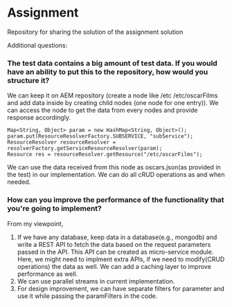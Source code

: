 # Assignment
Repository for sharing the solution of the assignment solution

Additional questions:
### The test data contains a big amount of test data. If you would have an ability to put this to the repository, how would you structure it?

We can keep it on AEM repository (create a node like /etc /etc/oscarFilms and add data inside by creating child nodes (one node for one entry)). We can access the node to get the data from every nodes and provide response accordingly.
```
Map<String, Object> param = new HashMap<String, Object>();
param.put(ResourceResolverFactory.SUBSERVICE, "subService");
ResourceResolver resourceResolver = resolverFactory.getServiceResourceResolver(param);
Resource res = resourceResolver.getResource("/etc/oscarFilms");
```
We can use the data received from this node as oscars.json(as provided in the test) in our implementation. We can do all cRUD operations as and when needed.


### How can you improve the performance of the functionality that you're going to implement?

From my viewpoint,
1. If we have any database, keep data in a database(e.g., mongodb) and write a REST API to fetch the data based on the request parameters passed in the API. This API can be created as micro-service module. Here, we might need to implment extra APIs, if we need to modify(CRUD operations) the data as well. We can add a caching layer to improve performance as well.
2. We can use parallel streams in current implementation.
3. For design improvement, we can have separate filters for  parameter and use it while passing the paramFilters in the code.